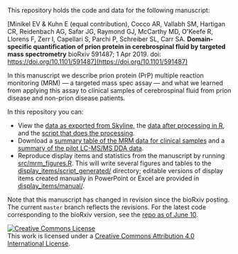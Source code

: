 This repository holds the code and data for the following manuscript:

[Minikel EV & Kuhn E (equal contribution), Cocco AR, Vallabh SM, Hartigan CR, Reidenbach AG, Safar JG, Raymond GJ, McCarthy MD, O'Keefe R, Llorens F, Zerr I, Capellari S, Parchi P, Schreiber SL, Carr SA. **Domain-specific quantification of prion protein in cerebrospinal fluid by targeted mass spectrometry** bioRxiv 591487; 1 Apr 2019. doi: https://doi.org/10.1101/591487](https://doi.org/10.1101/591487)

In this manuscript we describe prion protein (PrP) multiple reaction monitoring (MRM) &mdash; a targeted mass spec assay &mdash; and what we learned from applying this assay to clinical samples of cerebrospinal fluid from prion disease and non-prion disease patients.

In this repository you can:

+ View the [data as exported from Skyline](/data/skyline/), the [data after processing in R](/data/processed/), and the [script that does the processing](/src/process_data.R).
+ Download a [summary table of the MRM data for clinical samples](/data/summary/clinical_sample_mrm_results.tsv) and a [summary of the pilot LC-MS/MS DDA data](https://github.com/ericminikel/prp_mrm/blob/master/data/dda/csf_dda_sumbyintensity_190331.tsv).
+ Reproduce display items and statistics from the manuscript by running [src/mrm_figures.R](src/mrm_figures.R). This will write several figures and tables to the [display_items/script_generated/](display_items/script_generated/) directory; editable versions of display items created manually in PowerPoint or Excel are provided in [display_items/manual/](display_items/manual/).

Note that this manuscript has changed in revision since the bioRxiv posting. The current `master` branch reflects the revisions. For the latest code corresponding to the bioRxiv version, see the [repo as of June 10](https://github.com/ericminikel/prp_mrm/tree/d90c639b21aa2a2268598aaa5ca9e5b110b66f7a).

<a rel="license" href="http://creativecommons.org/licenses/by/4.0/"><img alt="Creative Commons License" style="border-width:0" src="https://i.creativecommons.org/l/by/4.0/88x31.png" /></a><br />This work is licensed under a <a rel="license" href="http://creativecommons.org/licenses/by/4.0/">Creative Commons Attribution 4.0 International License</a>.

